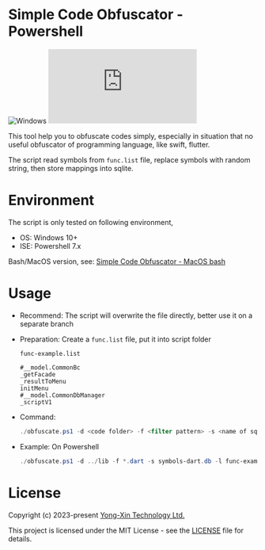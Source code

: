 # Simple Code Obfuscator - Powershell

![Windows](https://svgshare.com/i/ZhY.svg)
[![GitHub license](https://badgen.net/github/license/Naereen/Strapdown.js)](https://github.com/yongxin-tech/Powershell-Simple-Code-Obfuscator/blob/main/LICENSE)

This tool help you to obfuscate codes simply, especially in situation that no useful obfuscator of programming language, like swift, flutter.

The script read symbols from <code>func.list</code> file, replace symbols with random string, then store mappings into sqlite.


# Environment

The script is only tested on following environment,
* OS: Windows 10+
* ISE: Powershell 7.x

Bash/MacOS version, see: [Simple Code Obfuscator - MacOS bash](https://github.com/yongxin-tech/Bash-Simple-Code-Obfuscator)

# Usage

* Recommend: The script will overwrite the file directly, better use it on a separate branch

* Preparation: Create a <code>func.list</code> file, put it into script folder

  <code>func-example.list</code>
  ```
  #__model.CommonBc
  _getFacade
  _resultToMenu
  initMenu
  #__model.CommonDbManager
  _scriptV1
  ```

* Command: 
  ```powershell
  ./obfuscate.ps1 -d <code folder> -f <filter pattern> -s <name of sqlite db file> -l <file of symbol list> 
  ```

* Example: On Powershell
  ```powershell
  ./obfuscate.ps1 -d ../lib -f *.dart -s symbols-dart.db -l func-example.list 
  ```


# License

Copyright (c) 2023-present [Yong-Xin Technology Ltd.](https://yong-xin.tech/)

This project is licensed under the MIT License - see the [LICENSE](https://github.com/yongxin-tech/Powershell-Simple-Code-Obfuscator/blob/main/LICENSE) file for details.


